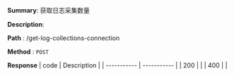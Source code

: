 **Summary**: 获取日志采集数量

**Description**:

**Path** : /get-log-collections-connection

**Method** : `POST`

**Response**
| code      | Description |
| ----------- | ----------- |
|  200   |       |
|  400   |       |

